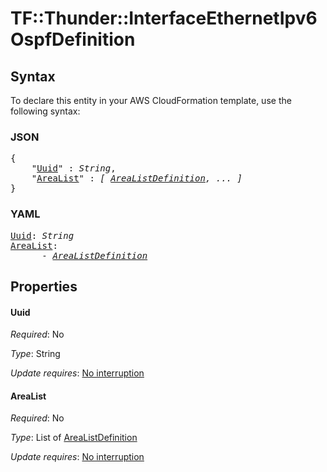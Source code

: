 # TF::Thunder::InterfaceEthernetIpv6 OspfDefinition

## Syntax

To declare this entity in your AWS CloudFormation template, use the following syntax:

### JSON

<pre>
{
    "<a href="#uuid" title="Uuid">Uuid</a>" : <i>String</i>,
    "<a href="#arealist" title="AreaList">AreaList</a>" : <i>[ <a href="arealistdefinition.md">AreaListDefinition</a>, ... ]</i>
}
</pre>

### YAML

<pre>
<a href="#uuid" title="Uuid">Uuid</a>: <i>String</i>
<a href="#arealist" title="AreaList">AreaList</a>: <i>
      - <a href="arealistdefinition.md">AreaListDefinition</a></i>
</pre>

## Properties

#### Uuid

_Required_: No

_Type_: String

_Update requires_: [No interruption](https://docs.aws.amazon.com/AWSCloudFormation/latest/UserGuide/using-cfn-updating-stacks-update-behaviors.html#update-no-interrupt)

#### AreaList

_Required_: No

_Type_: List of <a href="arealistdefinition.md">AreaListDefinition</a>

_Update requires_: [No interruption](https://docs.aws.amazon.com/AWSCloudFormation/latest/UserGuide/using-cfn-updating-stacks-update-behaviors.html#update-no-interrupt)

